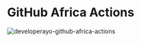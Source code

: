 # GitHub Africa Actions

![developerayo-github-africa-actions](https://github.com/developerayo/github-africa-actions/workflows/.github/workflows/main.yml/badge.svg)
